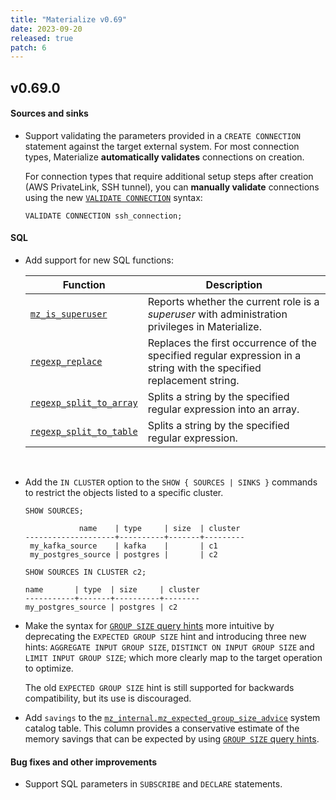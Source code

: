 ```yaml
---
title: "Materialize v0.69"
date: 2023-09-20
released: true
patch: 6
---
```


## v0.69.0

#### Sources and sinks

[//]: # "NOTE(morsapaes) This feature was released in v0.59 behind a feature
flag. The flag was raised in v0.69 — so mentioning it here."

* Support validating the parameters provided in a `CREATE CONNECTION` statement
  against the target external system. For most connection types,
  Materialize **automatically validates** connections on creation.

  For connection types that require additional setup steps after creation
  (AWS PrivateLink, SSH tunnel), you can **manually validate** connections
  using the new [`VALIDATE CONNECTION`](https://materialize.com/docs/sql/validate-connection/)
  syntax:

   ```mzsql
   VALIDATE CONNECTION ssh_connection;
   ```

#### SQL

* Add support for new SQL functions:

  | Function                                                           | Description                                                 |
  | ------------------------------------------------------------------ | ----------------------------------------------------------- |
  | [`mz_is_superuser`](/sql/functions/#access-privilege-inquiry-func) |  Reports whether the current role is a _superuser_ with administration privileges in Materialize. |
  | [`regexp_replace`](/sql/functions/#string-func) | Replaces the first occurrence of the specified regular expression in a string with the specified replacement string.    |
  | [`regexp_split_to_array`](/sql/functions/#string-func)      | Splits a string by the specified regular expression into an array. |
  | [`regexp_split_to_table`](/sql/functions/#table-func)       | Splits a string by the specified regular expression.               |

<br>

* Add the `IN CLUSTER` option to the `SHOW { SOURCES | SINKS }` commands to
  restrict the objects listed to a specific cluster.

  ```mzsql
  SHOW SOURCES;
  ```
  ```nofmt
              name    | type     | size  | cluster
  --------------------+----------+-------+---------
   my_kafka_source    | kafka    |       | c1
   my_postgres_source | postgres |       | c2
  ```

  ```mzsql
  SHOW SOURCES IN CLUSTER c2;
  ```
  ```nofmt
  name       | type  | size     | cluster
  -----------+-------+----------+--------
  my_postgres_source | postgres | c2
  ```

* Make the syntax for [`GROUP SIZE` query hints](/transform-data/optimization/#query-hints)
  more intuitive by deprecating the `EXPECTED GROUP SIZE` hint and introducing
  three new hints: `AGGREGATE INPUT GROUP SIZE`, `DISTINCT ON INPUT GROUP SIZE`
  and `LIMIT INPUT GROUP SIZE`; which more clearly map to the target operation
  to optimize.

  The old `EXPECTED GROUP SIZE` hint is still supported for backwards
  compatibility, but its use is discouraged.

* Add `savings` to the [`mz_internal.mz_expected_group_size_advice`](/sql/system-catalog/mz_internal/#mz_expected_group_size_advice)
  system catalog table. This column provides a conservative estimate of the memory
  savings that can be expected by using [`GROUP SIZE` query hints](/transform-data/optimization/#query-hints).

#### Bug fixes and other improvements

* Support SQL parameters in `SUBSCRIBE` and `DECLARE` statements.
